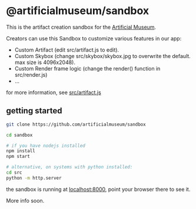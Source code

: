 # @artificialmuseum/sandbox

This is the artifact creation sandbox for the [Artificial Museum](https://artificialmuseum.com).

Creators can use this Sandbox to customize various features in our app:

* Custom Artifact (edit src/artifact.js to edit).
* Custom Skybox (change src/skybox/skybox.jpg to overwrite the default. max size is 4096x2048).
* Custom Render frame logic (change the render() function in src/render.js)
* ...

for more information, see [src/artifact.js](https://github.com/artificialmuseum/sandbox/blob/master/src/artifact.js)

## getting started

```bash
git clone https://github.com/artificialmuseum/sandbox

cd sandbox

# if you have nodejs installed
npm install
npm start

# alternative, on systems with python installed:
cd src
python -m http.server
```

the sandbox is running at [localhost:8000](http://localhost:8000), point your browser there to see it.


More info soon.
